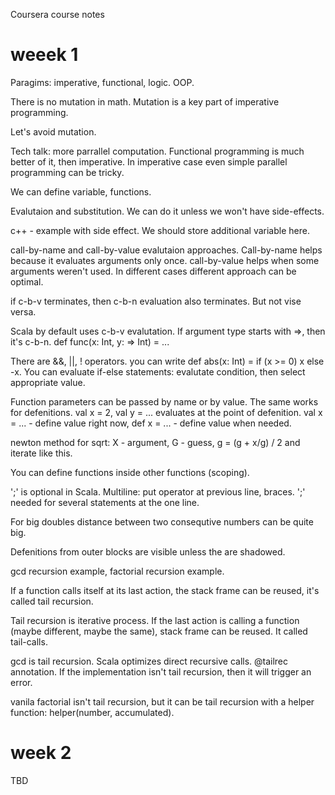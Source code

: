 Coursera course notes

# weeek 1

Paragims: imperative, functional, logic. OOP.

There is no mutation in math. Mutation is a key part of imperative programming.

Let's avoid mutation.

Tech talk: more parrallel computation. Functional programming is much better of it, then imperative. In imperative case even simple parallel programming can be tricky.

We can define variable, functions. 

Evalutaion and substitution. We can do it unless we won't have side-effects.

c++ - example with side effect. We should store additional variable here.

call-by-name and call-by-value evalutaion approaches. Call-by-name helps because it evaluates arguments only once. call-by-value helps when some arguments weren't used. In different cases different approach can be optimal.

if c-b-v terminates, then c-b-n evaluation also terminates. But not vise versa.

Scala by default uses c-b-v evalutation. If argument type starts with =>, then it's c-b-n. def func(x: Int, y: => Int) = ...

There are &&, ||, ! operators. you can write def abs(x: Int) = if (x >= 0) x else -x. You can evaluate if-else statements: evalutate condition, then select appropriate value.

Function parameters can be passed by name or by value. The same works for defenitions. val x = 2, val y = ... evaluates at the point of defenition. val x = ... - define value right now, def x = ... - define value when needed.

newton method for sqrt: X - argument, G - guess, g = (g + x/g) / 2 and iterate like this. 

You can define functions inside other functions (scoping). 

';' is optional in Scala. Multiline: put operator at previous line, braces. ';' needed for several statements at the one line.

For big doubles distance between two consequtive numbers can be quite big.

Defenitions from outer blocks are visible unless the are shadowed.

gcd recursion example, factorial recursion example. 

If a function calls itself at its last action, the stack frame can be reused, it's called tail recursion.

Tail recursion is iterative process. If the last action is calling a function (maybe different, maybe the same), stack frame can be reused. It called tail-calls. 

gcd is tail recursion. Scala optimizes direct recursive calls. @tailrec annotation. If the implementation isn't tail recursion, then it will trigger an error.

vanila factorial isn't tail recursion, but it can be tail recursion with a helper function: helper(number, accumulated).

# week 2

TBD
